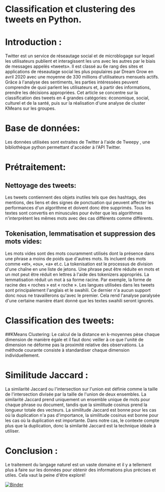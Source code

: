 
# Classification et clustering des tweets en Python.

# Introduction :
Twitter est un service de réseautage social et de microblogage sur lequel les utilisateurs publient et interagissent les uns avec les autres par le biais de messages appelés «tweets». Il est classé au 6e rang des sites et applications de réseautage social les plus populaires par Dream Grow en avril 2020 avec une moyenne de 330 millions d'utilisateurs mensuels actifs.
Grâce à l'analyse des sentiments, les parties intéressées peuvent comprendre de quoi parlent les utilisateurs et, à partir des informations, prendre les décisions appropriées. Cet article se concentre sur la classification des tweets en 4 grandes catégories: économique, social, culturel et de la santé, puis sur la réalisation d'une analyse de cluster KMeans sur les groupes.
# Base de données:
Les données utilisées sont extraites de Twitter à l'aide de Tweepy , une bibliothèque python permettant d'accéder à l'API Twitter.
# Prétraitement:
## Nettoyage des tweets:
Les tweets contiennent des objets inutiles tels que des hashtags, des mentions, des liens et des signes de ponctuation qui peuvent affecter les performances d'un algorithme et doivent donc être supprimés. Tous les textes sont convertis en minuscules pour éviter que les algorithmes n'interprètent les mêmes mots avec des cas différents comme différents.
## Tokenisation, lemmatisation et suppression des mots vides:
Les mots vides sont des mots couramment utilisés dont la présence dans une phrase a moins de poids que d'autres mots. Ils incluent des mots comme «et», «ou», «a» et.c.
La tokenisation est le processus de division d'une chaîne en une liste de jetons. Une phrase peut être réduite en mots et un mot peut être réduit en lettres à l'aide des tokenizers appropriés.
La lemmatisation réduit un mot à sa forme racine. Par exemple, la forme de racine des « roches » est « roche ».
Les langues utilisées dans les tweets sont principalement l'anglais et le swahili. Ce dernier n'a aucun support donc nous ne travaillerons qu'avec le premier. Cela rend l'analyse paralysée d'une certaine manière étant donné que les textes swahili seront ignorés.
# Classification des tweets:
##KMeans Clustering:
Le calcul de la distance en k-moyennes pèse chaque dimension de manière égale et il faut donc veiller à ce que l'unité de dimension ne déforme pas la proximité relative des observations. La méthode courante consiste à standardiser chaque dimension individuellement.
# Similitude Jaccard :
 La similarité Jaccard ou l'intersection sur l'union est définie comme la taille de l'intersection divisée par la taille de l'union de deux ensembles.
La similarité Jaccard prend uniquement un ensemble unique de mots pour chaque phrase ou document, tandis que la similitude cosinus prend la longueur totale des vecteurs. La similitude Jaccard est bonne pour les cas où la duplication n'a pas d'importance, la similitude cosinus est bonne pour les cas où la duplication est importante. Dans notre cas, le contexte compte plus que la duplication, donc la similarité Jaccard est la technique idéale à utiliser.
# Conclusion :
Le traitement du langage naturel est un vaste domaine et il y a tellement plus à faire sur les données pour obtenir des informations plus précises et utiles. Cela vaut la peine d'être exploré!



 
 [![Binder](https://mybinder.org/badge_logo.svg)](https://mybinder.org/v2/gh/benamoroumayma/-Classification-des-Tweets.git/main)
